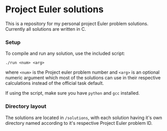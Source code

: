 # Project Euler solutions
This is a repository for my personal project Euler problem solutions. Currently all solutions are written in C.

### Setup
To compile and run any solution, use the included script:
```
./run <num> <arg>
```
where  `<num>` is the Project euler problem number and `<arg>` is an optional numeric argument which most of the solutions can use in their respective calculations instead of the official task default.

If using the script, make sure you have `python` and `gcc` installed.

### Directory layout
The solutions are located in `/solutions`, with each solution having it's own directory named according to it's respective Project Euler problem ID.

